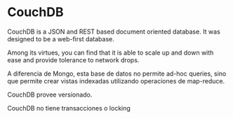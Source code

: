 # CouchDB

CouchDB is a JSON and REST based document oriented database. It was designed to be a web-first database.

Among its virtues, you can find that it is able to scale up and down with ease and provide tolerance to network drops.

A diferencia de Mongo, esta base de datos no permite ad-hoc queries, sino que permite crear vistas indexadas utilizando operaciones de map-reduce.

CouchDB provee versionado.

CouchDB no tiene transacciones o locking
